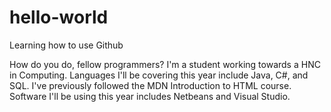 # hello-world
Learning how to use Github

How do you do, fellow programmers?
I'm a student working towards a HNC in Computing.
Languages I'll be covering this year include Java, C#, and SQL.
I've previously followed the MDN Introduction to HTML course.
Software I'll be using this year includes Netbeans and Visual Studio.
